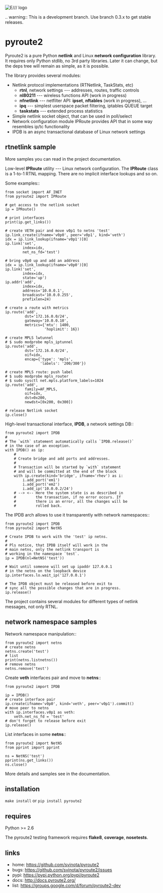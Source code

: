![E/// logo](docs/ericsson.png "supported by Ericsson")

.. warning::
    This is a development branch. Use branch 0.3.x to get stable releases.

pyroute2
========

Pyroute2 is a pure Python **netlink** and Linux **network configuration**
library. It requires only Python stdlib, no 3rd party libraries.
Later it can change, but the deps tree will remain as simple, as
it is possible.

The library provides several modules:

* Netlink protocol implementations (RTNetlink, TaskStats, etc)
    * **rtnl**, network settings --- addresses, routes, traffic controls
    * **nl80211** --- wireless functions API (work in progress)
    * **nfnetlink** --- netfilter API: **ipset**, **nftables** (work in progress), ...
    * **ipq** --- simplest userspace packet filtering, iptables QUEUE target
    * **taskstats** --- extended process statistics
* Simple netlink socket object, that can be used in poll/select
* Network configuration module IPRoute provides API that in some
  way resembles ip/tc functionality
* IPDB is an async transactional database of Linux network settings

rtnetlink sample
----------------

More samples you can read in the project documentation.

Low-level **IPRoute** utility --- Linux network configuration.
The **IPRoute** class is a 1-to-1 RTNL mapping. There are no implicit
interface lookups and so on.

Some examples::

    from socket import AF_INET
    from pyroute2 import IPRoute

    # get access to the netlink socket
    ip = IPRoute()

    # print interfaces
    print(ip.get_links())

    # create VETH pair and move v0p1 to netns 'test'
    ip.link_create(ifname='v0p0', peer='v0p1', kind='veth')
    idx = ip.link_lookup(ifname='v0p1')[0]
    ip.link('set',
            index=idx,
            net_ns_fd='test')

    # bring v0p0 up and add an address
    idx = ip.link_lookup(ifname='v0p0')[0]
    ip.link('set',
            index=idx,
            state='up')
    ip.addr('add',
            index=idx,
            address='10.0.0.1',
            broadcast='10.0.0.255',
            prefixlen=24)

    # create a route with metrics
    ip.route('add',
             dst='172.16.0.0/24',
             gateway='10.0.0.10',
             metrics={'mtu': 1400,
                      'hoplimit': 16})

    # create MPLS lwtunnel
    # $ sudo modprobe mpls_iptunnel
    ip.route('add',
             dst='172.16.0.0/24',
             oif=idx,
             encap={'type': 'mpls',
                    'labels': '200/300'})

    # create MPLS route: push label
    # $ sudo modprobe mpls_router
    # $ sudo sysctl net.mpls.platform_labels=1024
    ip.route('add',
             family=AF_MPLS,
             oif=idx,
             dst=0x200,
             newdst=[0x200, 0x300])

    # release Netlink socket
    ip.close()


High-level transactional interface, **IPDB**, a network settings DB::

    from pyroute2 import IPDB
    #
    # The `with` statement automatically calls `IPDB.release()`
    # in the case of an exception.
    with IPDB() as ip:
        #
        # Create bridge and add ports and addresses.
        #
        # Transaction will be started by `with` statement
        # and will be committed at the end of the block
        with ip.create(kind='bridge', ifname='rhev') as i:
            i.add_port('em1')
            i.add_port('em2')
            i.add_ip('10.0.0.2/24')
        # --> <-- Here the system state is as described in
        #         the transaction, if no error occurs. If
        #         there is an error, all the changes will be
        #         rolled back.

The IPDB arch allows to use it transparently with network
namespaces::

    from pyroute2 import IPDB
    from pyroute2 import NetNS

    # Create IPDB to work with the 'test' ip netns.
    #
    # Pls notice, that IPDB itself will work in the
    # main netns, only the netlink transport is
    # working in the namespace `test`.
    ip = IPDB(nl=NetNS('test'))

    # Wait until someone will set up ipaddr 127.0.0.1
    # in the netns on the loopback device
    ip.interfaces.lo.wait_ip('127.0.0.1')

    # The IPDB object must be released before exit to
    # sync all the possible changes that are in progress.
    ip.release()

The project contains several modules for different types of
netlink messages, not only RTNL.

network namespace samples
-------------------------

Network namespace manipulation::

    from pyroute2 import netns
    # create netns
    netns.create('test')
    # list
    print(netns.listnetns())
    # remove netns
    netns.remove('test')

Create **veth** interfaces pair and move to **netns**::

    from pyroute2 import IPDB

    ip = IPDB()
    # create interface pair
    ip.create(ifname='v0p0', kind='veth', peer='v0p1').commit()
    # move peer to netns
    with ip.interfaces.v0p1 as veth:
        veth.net_ns_fd = 'test'
    # don't forget to release before exit
    ip.release()

List interfaces in some **netns**::

    from pyroute2 import NetNS
    from pprint import pprint

    ns = NetNS('test')
    pprint(ns.get_links())
    ns.close()

More details and samples see in the documentation.

installation
------------

`make install` or `pip install pyroute2`

requires
--------

Python >= 2.6

The pyroute2 testing framework requires  **flake8**, **coverage**,
**nosetests**.

links
-----

* home: https://github.com/svinota/pyroute2
* bugs: https://github.com/svinota/pyroute2/issues
* pypi: https://pypi.python.org/pypi/pyroute2
* docs: http://docs.pyroute2.org/
* list: https://groups.google.com/d/forum/pyroute2-dev
